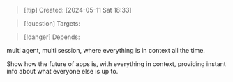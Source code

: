 
>[!tip] Created: [2024-05-11 Sat 18:33]

>[!question] Targets: 

>[!danger] Depends: 

multi agent, multi session, where everything is in context all the time.

Show how the future of apps is, with everything in context, providing instant info about what everyone else is up to.